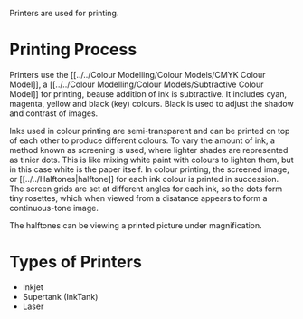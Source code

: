 Printers are used for printing.

# Printing Process
Printers use the [[../../Colour Modelling/Colour Models/CMYK Colour Model]], a [[../../Colour Modelling/Colour Models/Subtractive Colour Model]] for printing, beause addition of ink is subtractive. It includes cyan, magenta, yellow and black (key) colours. Black is used to adjust the shadow and contrast of images.

Inks used in colour printing are semi-transparent and can be printed on top of each other to produce different colours. To vary the amount of ink, a method known as screening is used, where lighter shades are represented as tinier dots. This is like mixing white paint with colours to lighten them, but in this case white is the paper itself. In colour printing, the screened image, or [[../../Halftones|halftone]] for each ink colour is printed in succession. The screen grids are set at different angles for each ink, so the dots form tiny rosettes, which when viewed from a disatance appears to form a continuous-tone image.

The halftones can be viewing a printed picture under magnification.

# Types of Printers
- Inkjet
- Supertank (InkTank)
- Laser